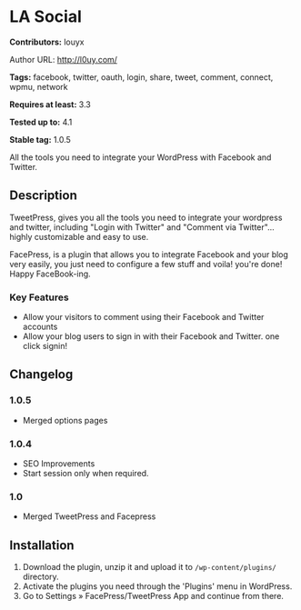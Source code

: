 # LA Social #
**Contributors:** louyx  
Author URL: http://l0uy.com/

**Tags:** facebook, twitter, oauth, login, share, tweet, comment, connect, wpmu, network  
**Requires at least:** 3.3  
**Tested up to:** 4.1  
**Stable tag:** 1.0.5  

All the tools you need to integrate your WordPress with Facebook and Twitter.

## Description ##

TweetPress, gives you all the tools you need to integrate your wordpress and twitter, including "Login with Twitter" and "Comment via Twitter"...
highly customizable and easy to use.

FacePress, is a plugin that allows you to integrate Facebook and your blog very easily, you just need to configure a few stuff and voila! you're done! Happy FaceBook-ing.

### Key Features ###

* Allow your visitors to comment using their Facebook and Twitter accounts
* Allow your blog users to sign in with their Facebook and Twitter. one click signin!

## Changelog ##

### 1.0.5 ###
* Merged options pages

### 1.0.4 ###
* SEO Improvements
* Start session only when required.

### 1.0 ###
* Merged TweetPress and Facepress

## Installation ##

1. Download the plugin, unzip it and upload it to `/wp-content/plugins/` directory.
1. Activate the plugins you need through the 'Plugins' menu in WordPress.
1. Go to Settings &raquo; FacePress/TweetPress App and continue from there.

